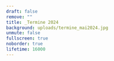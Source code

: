 ```yaml
---
draft: false
remove: ""
title: _Termine 2024
background: uploads/termine_mai2024.jpg
unmute: false
fullscreen: true
noborder: true
lifetime: 16000
---
```

